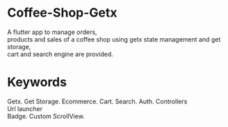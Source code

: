 # Coffee-Shop-Getx

A flutter app to manage orders,     
products and sales of a coffee shop using getx state management and get storage,   
cart and search engine are provided. 
# Keywords 
Getx. 
Get Storage. 
Ecommerce. 
Cart. 
Search. 
Auth. 
Controllers   
Url launcher  
Badge. 
Custom ScrollView. 

